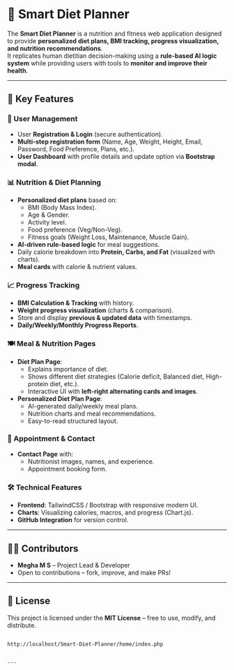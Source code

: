 # 🥗 Smart Diet Planner

The **Smart Diet Planner** is a nutrition and fitness web application designed to provide **personalized diet plans, BMI tracking, progress visualization, and nutrition recommendations**.  
It replicates human dietitian decision-making using a **rule-based AI logic system** while providing users with tools to **monitor and improve their health**.

---

## 🚀 Key Features

### 👤 User Management
- User **Registration & Login** (secure authentication).
- **Multi-step registration form** (Name, Age, Weight, Height, Email, Password, Food Preference, Plans, etc.).
- **User Dashboard** with profile details and update option via **Bootstrap modal**.

### 📊 Nutrition & Diet Planning
- **Personalized diet plans** based on:
  - BMI (Body Mass Index).
  - Age & Gender.
  - Activity level.
  - Food preference (Veg/Non-Veg).
  - Fitness goals (Weight Loss, Maintenance, Muscle Gain).
- **AI-driven rule-based logic** for meal suggestions.
- Daily calorie breakdown into **Protein, Carbs, and Fat** (visualized with charts).
- **Meal cards** with calorie & nutrient values.

### 📈 Progress Tracking
- **BMI Calculation & Tracking** with history.
- **Weight progress visualization** (charts & comparison).
- Store and display **previous & updated data** with timestamps.
- **Daily/Weekly/Monthly Progress Reports**.

### 🍽️ Meal & Nutrition Pages
- **Diet Plan Page**: 
  - Explains importance of diet.
  - Shows different diet strategies (Calorie deficit, Balanced diet, High-protein diet, etc.).
  - Interactive UI with **left-right alternating cards and images**.
- **Personalized Diet Plan Page**:
  - AI-generated daily/weekly meal plans.
  - Nutrition charts and meal recommendations.
  - Easy-to-read structured layout.

### 📅 Appointment & Contact
- **Contact Page** with:
  - Nutritionist images, names, and experience.
  - Appointment booking form.

### 🛠️ Technical Features
- **Frontend**: TailwindCSS / Bootstrap with responsive modern UI.
- **Charts**: Visualizing calories, macros, and progress (Chart.js).
- **GitHub Integration** for version control.

---


## 👨‍💻 Contributors

* **Megha M S** – Project Lead & Developer
* Open to contributions – fork, improve, and make PRs!

---

## 📜 License

This project is licensed under the **MIT License** – free to use, modify, and distribute.

```

http://localhost/Smart-Diet-Planner/home/index.php


---

